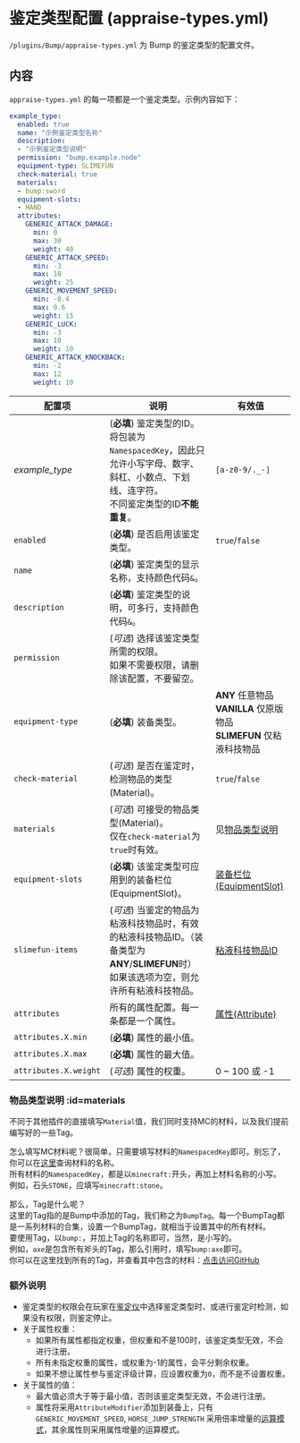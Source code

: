# 鉴定类型配置 (appraise-types.yml)

`/plugins/Bump/appraise-types.yml` 为 Bump 的鉴定类型的配置文件。

## 内容

`appraise-types.yml` 的每一项都是一个鉴定类型。示例内容如下：

```yaml
example_type:
  enabled: true
  name: "示例鉴定类型名称"
  description:
  - "示例鉴定类型说明"
  permission: "bump.example.node"
  equipment-type: SLIMEFUN
  check-material: true
  materials:
  - bump:sword
  equipment-slots:
  - HAND
  attributes:
    GENERIC_ATTACK_DAMAGE:
      min: 0
      max: 30
      weight: 40
    GENERIC_ATTACK_SPEED:
      min: -3
      max: 10
      weight: 25
    GENERIC_MOVEMENT_SPEED:
      min: -0.4
      max: 0.6
      weight: 15
    GENERIC_LUCK:
      min: -3
      max: 10
      weight: 10
    GENERIC_ATTACK_KNOCKBACK:
      min: -2
      max: 12
      weight: 10
```

| 配置项 | 说明 | 有效值 |
| ----- | --- | ----- |
| *example_type* | (**必填**) 鉴定类型的ID。<br>将包装为`NamespacedKey`，因此只允许小写字母、数字、斜杠、小数点、下划线、连字符。<br>不同鉴定类型的ID**不能重复**。 | `[a-z0-9/._-]` |
| `enabled` | (**必填**) 是否启用该鉴定类型。 | `true`/`false` |
| `name` | (**必填**) 鉴定类型的显示名称，支持颜色代码`&`。 |
| `description` | (**必填**) 鉴定类型的说明，可多行，支持颜色代码`&`。 |
| `permission` | (*可选*) 选择该鉴定类型所需的权限。<br>如果不需要权限，请删除该配置，不要留空。 |
| `equipment-type` | (**必填**) 装备类型。 | **ANY** 任意物品 <br> **VANILLA** 仅原版物品 <br> **SLIMEFUN** 仅粘液科技物品 |
| `check-material` | (*可选*) 是否在鉴定时，检测物品的类型(Material)。 | `true`/`false` |
| `materials` | (*可选*) 可接受的物品类型(Material)。<br>仅在`check-material`为`true`时有效。 | 见[物品类型说明](#materials) |
| `equipment-slots` | (**必填**) 该鉴定类型可应用到的装备栏位(EquipmentSlot)。 | [装备栏位(EquipmentSlot)](https://hub.spigotmc.org/javadocs/spigot/org/bukkit/inventory/EquipmentSlot.html) |
| `slimefun-items` | (*可选*) 当鉴定的物品为粘液科技物品时，有效的粘液科技物品ID。（装备类型为**ANY**/**SLIMEFUN**时）<br>如果该选项为空，则允许所有粘液科技物品。 | [粘液科技物品ID](https://slimefun-helper.guizhanss.cn/) |
| `attributes` | 所有的属性配置。每一条都是一个属性。 | [属性(Attribute)](https://hub.spigotmc.org/javadocs/spigot/org/bukkit/attribute/Attribute.html) | 
| `attributes.X.min` | (**必填**) 属性的最小值。 |
| `attributes.X.max` | (**必填**) 属性的最大值。 |
| `attributes.X.weight` | (*可选*) 属性的权重。 | 0 ~ 100 或 -1 |

### 物品类型说明 :id=materials

不同于其他插件的直接填写`Material`值，我们同时支持MC的材料，以及我们提前编写好的一些Tag。

怎么填写MC材料呢？很简单，只需要填写材料的`NamespacedKey`即可。别忘了，你可以在[这里](https://hub.spigotmc.org/javadocs/spigot/org/bukkit/Material.html)查询材料的名称。  
所有材料的`NamespacedKey`，都是以`minecraft:`开头，再加上材料名称的小写。  
例如，石头`STONE`，应填写`minecraft:stone`。

那么，Tag是什么呢？  
这里的Tag指的是Bump中添加的Tag，我们称之为`BumpTag`。每一个BumpTag都是一系列材料的合集，设置一个BumpTag，就相当于设置其中的所有材料。  
要使用Tag，以`bump:`，并加上Tag的名称即可，当然，是小写的。  
例如，`axe`是包含所有斧头的Tag，那么引用时，填写`bump:axe`即可。  
你可以在这里找到所有的Tag，并查看其中包含的材料：[点击访问GitHub](https://github.com/SlimefunGuguProject/Bump/tree/main/src/main/resources/tags)

### 额外说明

- 鉴定类型的权限会在玩家在[鉴定仪](./Appraisal-Instrument)中选择鉴定类型时、或进行鉴定时检测，如果没有权限，则鉴定停止。
- 关于属性权重：
    - 如果所有属性都指定权重，但权重和不是100时，该鉴定类型无效，不会进行注册。
    - 所有未指定权重的属性，或权重为-1的属性，会平分剩余权重。
    - 如果不想让属性参与鉴定评级计算，应设置权重为`0`，而不是不设置权重。
- 关于属性的值：
    - 最大值必须大于等于最小值，否则该鉴定类型无效，不会进行注册。
    - 属性将采用`AttributeModifier`添加到装备上，只有 `GENERIC_MOVEMENT_SPEED`, `HORSE_JUMP_STRENGTH` 采用倍率增量的[运算模式](https://wiki.biligame.com/mc/%E5%B1%9E%E6%80%A7#%E8%BF%90%E7%AE%97%E6%A8%A1%E5%BC%8F)，其余属性则采用属性增量的运算模式。
